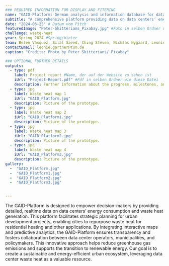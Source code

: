 ```yaml
---
### REQUIRED INFORMATION FOR DISPLAY AND FITERING
name: "GAID-Platform: German analysis and information database for data centers."
subtitle: "A comprehensive platform providing data on data centers’ energy use and waste heat for sustainable urban planning and decision-making."
date: "2024-06-25" # Datum vom Pitch
featuredImage: "Peter-Skitterians_Pixabay.jpg" #Foto in selben Ordner wie diese Datei
challenge: waste-heat
year: Spring 2024 #Spring/Winter
team: Belén Vásquez, Bilal Saeed, Ching Steven, Nicklas Nygaard, Leonie Gartner #6. Team members
contactEmail: leonie.gartner@tum.de
caption: "Credits: Photo by Peter Skitterians/ Pixabay"

### OPTIONAL FURTHER DETAILS
outputs:
  - type: pdf
    label: Project report #Name, der auf der Website zu sehen ist
    iUrl: "Project-Report.pdf" #Pdf in selben Ordner wie diese Datei
    description: Further information about the progress, milestones, and roadblocks.
  - type: jpg
    label: Waste heat map 1
    iUrl: "GAID_Platform.jpg"
    description: Picture of the prototype.
  - type: jpg
    label: Waste heat map 2
    iUrl: "GAID_Platform1.jpg"
    description: Picture of the prototype.
  - type: jpg
    label: Waste heat map 3
    iUrl: "GAID_Platform2.jpg"
    description: Picture of the prototype.
  - type: jpg
    label: Waste heat map 4
    iUrl: "GAID_Platform3.jpg"
    description: Picture of the prototype.
gallery:
  -  "GAID_Platform.jpg"
  -  "GAID_Platform1.jpg"
  -  "GAID_Platform2.jpg"
  -  "GAID_Platform3.jpg"


---
```

The GAID-Platform is designed to empower decision-makers by providing detailed, realtime data on data centers’ energy consumption and waste heat generation. This platform facilitates strategic planning for urban development projects, enabling cities to repurpose waste heat for residential heating and other applications. By integrating interactive maps and predictive analytics, the GAID-Platform ensures transparency and fosters collaboration between data center operators, municipalities, and policymakers. This innovative approach helps reduce greenhouse gas emissions and supports the transition to renewable energy. Our goal is to create a sustainable and energy-efficient urban ecosystem, leveraging data center waste heat as a valuable resource.
